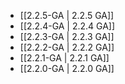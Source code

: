 - [[2.2.5-GA | 2.2.5 GA]]
- [[2.2.4-GA | 2.2.4 GA]]
- [[2.2.3-GA | 2.2.3 GA]]
- [[2.2.2-GA | 2.2.2 GA]]
- [[2.2.1-GA | 2.2.1 GA]]
- [[2.2.0-GA | 2.2.0 GA]]
